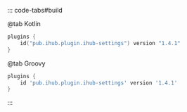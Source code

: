 ::: code-tabs#build

@tab Kotlin

```kotlin
plugins {
    id("pub.ihub.plugin.ihub-settings") version "1.4.1"
}
```

@tab Groovy

```groovy
plugins {
    id 'pub.ihub.plugin.ihub-settings' version '1.4.1'
}
```

:::
